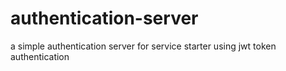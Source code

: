 # authentication-server
a simple authentication server for service starter using jwt token authentication
